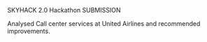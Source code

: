 SKYHACK 2.0 Hackathon SUBMISSION

Analysed Call center services at United Airlines and recommended improvements.
